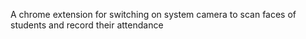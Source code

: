 A chrome extension for switching on system camera to scan faces of students and record their attendance 
